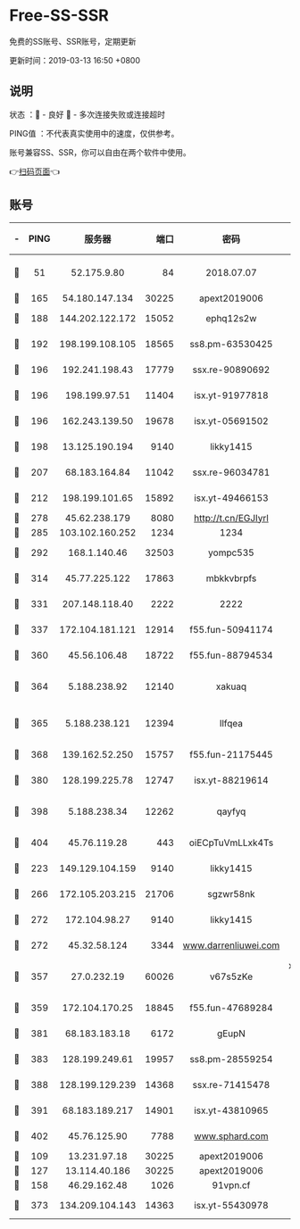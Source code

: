 # Free-SS-SSR

免费的SS账号、SSR账号，定期更新

更新时间：2019-03-13 16:50 +0800

## 说明

状态     ：🙂 - 良好 🙁 - 多次连接失败或连接超时

PING值   ：不代表真实使用中的速度，仅供参考。

账号兼容SS、SSR，你可以自由在两个软件中使用。

👉[扫码页面](https://liesauer.github.io/Free-SS-SSR/)👈

## 账号

|-|PING|服务器|端口|密码|加密方式|区域|
|:----:|:----:|:-----:|-----:|:----:|:----:|:----:|
|🙂|51|52.175.9.80|84|2018.07.07|chacha20-ietf-poly1305|HK|
|🙂|165|54.180.147.134|30225|apext2019006|chacha20|KR|
|🙂|188|144.202.122.172|15052|ephq12s2w|aes-256-cfb|US|
|🙂|192|198.199.108.105|18565|ss8.pm-63530425|aes-256-cfb|US|
|🙂|196|192.241.198.43|17779|ssx.re-90890692|aes-256-cfb|US|
|🙂|196|198.199.97.51|11404|isx.yt-91977818|aes-256-cfb|US|
|🙂|196|162.243.139.50|19678|isx.yt-05691502|aes-256-cfb|US|
|🙂|198|13.125.190.194|9140|likky1415|aes-256-cfb|KR|
|🙂|207|68.183.164.84|11042|ssx.re-96034781|aes-256-cfb|US|
|🙂|212|198.199.101.65|15892|isx.yt-49466153|aes-256-cfb|US|
|🙂|278|45.62.238.179|8080|http://t.cn/EGJIyrl|rc4-md5|CA|
|🙂|285|103.102.160.252|1234|1234|rc4-md5|JP|
|🙂|292|168.1.140.46|32503|yompc535|aes-256-cfb|AU|
|🙂|314|45.77.225.122|17863|mbkkvbrpfs|aes-256-cfb|GB|
|🙂|331|207.148.118.40|2222|2222|aes-256-cfb|SG|
|🙂|337|172.104.181.121|12914|f55.fun-50941174|aes-256-cfb|SG|
|🙂|360|45.56.106.48|18722|f55.fun-88794534|aes-256-cfb|US|
|🙂|364|5.188.238.92|12140|xakuaq|chacha20-ietf-poly1305|BR|
|🙂|365|5.188.238.121|12394|llfqea|chacha20-ietf-poly1305|BR|
|🙂|368|139.162.52.250|15757|f55.fun-21175445|aes-256-cfb|SG|
|🙂|380|128.199.225.78|12747|isx.yt-88219614|aes-256-cfb|SG|
|🙂|398|5.188.238.34|12262|qayfyq|chacha20-ietf-poly1305|BR|
|🙂|404|45.76.119.28|443|oiECpTuVmLLxk4Ts|aes-256-cfb|AU|
|🙂|223|149.129.104.159|9140|likky1415|aes-256-cfb|HK|
|🙂|266|172.105.203.215|21706|sgzwr58nk|aes-256-cfb|JP|
|🙂|272|172.104.98.27|9140|likky1415|aes-256-cfb|JP|
|🙂|272|45.32.58.124|3344|www.darrenliuwei.com|aes-256-cfb|JP|
|🙂|357|27.0.232.19|60026|v67s5zKe|xchacha20-ietf-poly1305|HK|
|🙂|359|172.104.170.25|18845|f55.fun-47689284|aes-256-cfb|SG|
|🙂|381|68.183.183.18|6172|gEupN|aes-256-cfb|SG|
|🙂|383|128.199.249.61|19957|ss8.pm-28559254|aes-256-cfb|SG|
|🙂|388|128.199.129.239|14368|ssx.re-71415478|aes-256-cfb|SG|
|🙂|391|68.183.189.217|14901|isx.yt-43810965|aes-256-cfb|SG|
|🙂|402|45.76.125.90|7788|www.sphard.com|aes-256-cfb|AU|
|🙁|109|13.231.97.18|30225|apext2019006|chacha20|JP|
|🙁|127|13.114.40.186|30225|apext2019006|chacha20|JP|
|🙁|158|46.29.162.48|1026|91vpn.cf|rc4-md5|RU|
|🙁|373|134.209.104.143|14363|isx.yt-55430978|aes-256-cfb|SG|

